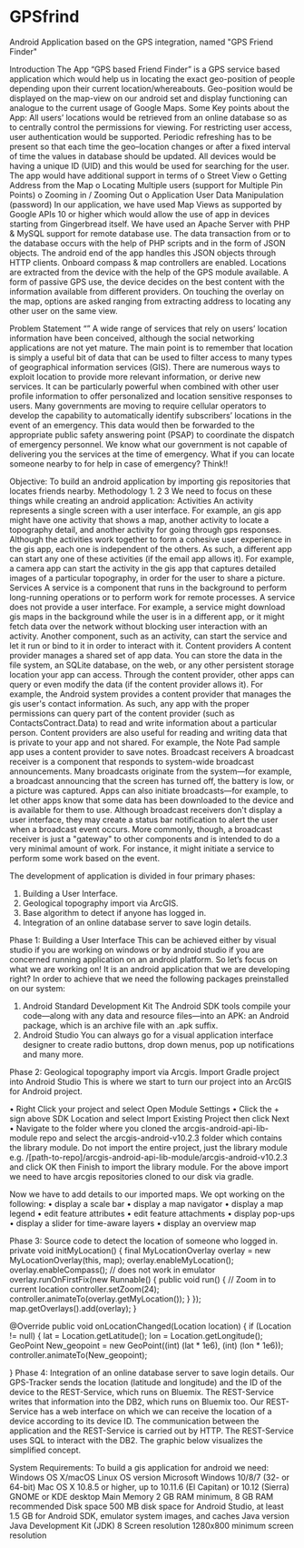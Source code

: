 # GPSfrind
Android Application based on the GPS integration, named "GPS Friend Finder"

Introduction
The App “GPS based Friend Finder” is a GPS service based application which would help us in locating the exact geo-position of people depending upon their current location/whereabouts. Geo-position would be displayed on the map-view on our android set and display functioning can analogue to the current usage of Google Maps. Some Key points about the App: All users’ locations would be retrieved from an online database so as to centrally control the permissions for viewing. For restricting user access, user authentication would be supported. Periodic refreshing has to be present so that each time the geo–location changes or after a fixed interval of time the values in database should be updated. All devices would be having a unique ID (UID) and this would be used for searching for the user. The app would have additional support in terms of
o Street View
o Getting Address from the Map
o Locating Multiple users (support for Multiple Pin Points)
o Zooming in / Zooming Out
o Application User Data Manipulation (password)
In our application, we have used Map Views as supported by Google APIs 10 or higher which would allow the use of app in devices starting from Gingerbread itself. We have used an Apache Server with PHP & MySQL support for remote database use. The data transaction from or to the database occurs with the help of PHP scripts and in the form of JSON objects. The android end of the app handles this JSON objects through HTTP clients. Onboard compass & map controllers are enabled. Locations are extracted from the device with the help of the GPS module available. A form of passive GPS use, the device decides on the best content with the information available from different providers. On touching the overlay on the map, options are asked ranging from extracting address to locating any other user on the same view.




	

Problem Statement
“”
A wide range of services that rely on users’ location information have been conceived, although the social networking applications are not yet mature. The main point is to remember that location is simply a useful bit of data that can be used to filter access to many types of geographical information services (GIS). There are numerous ways to exploit location to provide more relevant information, or derive new services. It can be particularly powerful when combined with other user profile information to offer personalized and location sensitive responses to users. Many governments are moving to require cellular operators to develop the capability to automatically identify subscribers’ locations in the event of an emergency. This data would then be forwarded to the appropriate public safety answering point (PSAP) to coordinate the dispatch of emergency personnel. We know what our government is not capable of delivering you the services at the time of emergency. What if you can locate someone nearby to for help in case of emergency? Think!!

















Objective:
To build an android application by importing gis repositories that locates friends nearby.
Methodology
1.
2
3
We need to focus on these things while creating an android application:
Activities
An activity represents a single screen with a user interface. For example, an gis app might have one activity that shows a map, another activity to locate a topography detail, and another activity for going through gps responses. Although the activities work together to form a cohesive user experience in the gis app, each one is independent of the others. As such, a different app can start any one of these activities (if the email app allows it). For example, a camera app can start the activity in the gis app that captures detailed images of a particular topography, in order for the user to share a picture.
Services
A service is a component that runs in the background to perform long-running operations or to perform work for remote processes. A service does not provide a user interface. For example, a service might download gis maps in the background while the user is in a different app, or it might fetch data over the network without blocking user interaction with an activity. Another component, such as an activity, can start the service and let it run or bind to it in order to interact with it.
Content providers
A content provider manages a shared set of app data. You can store the data in the file system, an SQLite database, on the web, or any other persistent storage location your app can access. Through the content provider, other apps can query or even modify the data (if the content provider allows it). For example, the Android system provides a content provider that manages the gis user's contact information. As such, any app with the proper permissions can query part of the content provider (such as ContactsContract.Data) to read and write information about a particular person.
Content providers are also useful for reading and writing data that is private to your app and not shared. For example, the Note Pad sample app uses a content provider to save notes.
Broadcast receivers
A broadcast receiver is a component that responds to system-wide broadcast announcements. Many broadcasts originate from the system—for example, a broadcast announcing that the screen has turned off, the battery is low, or a picture was captured. Apps can also initiate broadcasts—for example, to let other apps know that some data has been downloaded to the device and is available for them to use. Although broadcast receivers don't display a user interface, they may create a status bar notification to alert the user when a broadcast event occurs. More commonly, though, a broadcast receiver is just a "gateway" to other components and is intended to do a very minimal amount of work. For instance, it might initiate a service to perform some work based on the event.
 


The development of application is divided in four primary phases:
1.	Building a User Interface.
2.	Geological topography import via ArcGIS.
3.	Base algorithm to detect if anyone has logged in.
4.	Integration of an online database server to save login details.



Phase 1:
Building a User Interface
This can be achieved either by visual studio if you are working on windows or by android studio if you are concerned running application on an android platform. So let’s focus on what we are working on! It is an android application that we are developing right? In order to achieve that we need the following packages preinstalled on our system:
1.	Android Standard Development Kit
The Android SDK tools compile your code—along with any data and resource files—into an APK: an Android package, which is an archive file with an .apk suffix.
2.	Android Studio
You can always go for a visual application interface designer to create radio buttons, drop down menus, pop up notifications and many more.
 
Phase 2:
Geological topography import via Arcgis.
Import Gradle project into Android Studio
This is where we start to turn our project into an ArcGIS for Android project.

•	Right Click your project and select Open Module Settings
•	Click the + sign above SDK Location and select Import Existing Project then click Next
•	Navigate to the folder where you cloned the arcgis-android-api-lib-module repo and select the arcgis-android-v10.2.3 folder which contains the library module. Do not import the entire project, just the library module e.g. /[path-to-repo]/arcgis-android-api-lib-module/arcgis-android-v10.2.3 and click OK then Finish to import the library module.
For the above import we need to have arcgis repositories cloned to our disk via gradle.

Now we have to add details to our imported maps. We opt working on the following:
•	display a scale bar
•	display a map navigator
•	display a map legend
•	edit feature attributes
•	edit feature attachments
•	display pop-ups
•	display a slider for time-aware layers
•	display an overview map





Phase 3:
Source code to detect the location of someone who logged in.
private void initMyLocation() {
final MyLocationOverlay overlay = new MyLocationOverlay(this, map);
overlay.enableMyLocation();
overlay.enableCompass(); // does not work in emulator
overlay.runOnFirstFix(new Runnable() {
public void run() {
// Zoom in to current location
controller.setZoom(24);
controller.animateTo(overlay.getMyLocation());
}
});
map.getOverlays().add(overlay);
}

@Override
public void onLocationChanged(Location location) {
if (Location != null) {
lat = Location.getLatitude();
lon = Location.getLongitude();
GeoPoint New_geopoint = new GeoPoint((int) (lat * 1e6),
(int) (lon * 1e6));
controller.animateTo(New_geopoint);

}
Phase 4:
Integration of an online database server to save login details.
Our GPS-Tracker sends the location (latitude and longitude) and the ID of the device to the REST-Service, which runs on Bluemix. The REST-Service writes that information into the DB2, which runs on Bluemix too.
Our REST-Service has a web interface on which we can receive the location of a device according to its device ID. The communication between the application and the REST-Service is carried out by HTTP. The REST-Service uses SQL to interact with the DB2. The graphic below visualizes the simplified concept.
 










System Requirements:
To build a gis application for android we need:
	Windows	OS X/macOS	Linux
OS version	Microsoft Windows 10/8/7 (32- or 64-bit)	Mac OS X 10.8.5 or higher, up to 10.11.6 (El Capitan) or 10.12 (Sierra)	GNOME or KDE desktop
Main Memory	2 GB RAM minimum, 8 GB RAM recommended
Disk space	500 MB disk space for Android Studio, at least 1.5 GB for Android SDK, emulator system images, and caches
Java version	Java Development Kit (JDK) 8
Screen resolution	1280x800 minimum screen resolution

